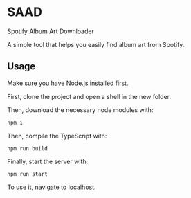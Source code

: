 # SAAD
Spotify Album Art Downloader

A simple tool that helps you easily find album art from Spotify.

## Usage
Make sure you have Node.js installed first.

First, clone the project and open a shell in the new folder.

Then, download the necessary node modules with:
```bash
npm i
```

Then, compile the TypeScript with:
```
npm run build
```

Finally, start the server with:
```
npm run start
```

To use it, navigate to [localhost](http://localhost).
